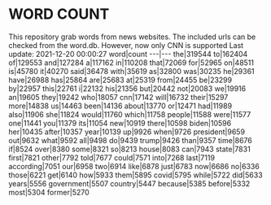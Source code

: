 # WORD COUNT
This repository grab words from news websites. The included urls can be checked from the word.db.
However, now only CNN is supported
Last update: 2021-12-20 00:00:27
word|count
---|---
the|319544
to|162404
of|129553
and|127284
a|117162
in|110208
that|72069
for|52965
on|48511
is|45780
it|40270
said|36478
with|35619
as|32800
was|30235
he|29361
have|26988
has|25864
are|25683
at|25319
from|24455
be|23299
by|22957
this|22761
i|22132
his|21356
but|20442
not|20083
we|19916
an|19605
they|19242
who|18057
cnn|17142
will|16732
their|15297
more|14838
us|14463
been|14136
about|13770
or|12471
had|11989
also|11906
she|11824
would|11760
which|11758
people|11588
were|11577
one|11441
you|11379
its|11054
new|10919
there|10598
biden|10596
her|10435
after|10357
year|10139
up|9926
when|9726
president|9659
out|9632
what|9592
all|9498
do|9439
trump|9426
than|9357
time|8676
if|8524
over|8380
some|8321
so|8213
house|8083
can|7943
state|7831
first|7821
other|7792
told|7677
could|7571
into|7268
last|7119
according|7051
our|6958
two|6914
like|6878
just|6783
now|6686
no|6336
those|6221
get|6140
how|5933
them|5895
covid|5795
while|5722
did|5633
years|5556
government|5507
country|5447
because|5385
before|5332
most|5304
former|5270
